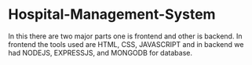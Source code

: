 # Hospital-Management-System
In this there are two major parts one is frontend and other is backend. In frontend the tools used are HTML, CSS, JAVASCRIPT and in backend we had NODEJS, EXPRESSJS, and MONGODB for database.
